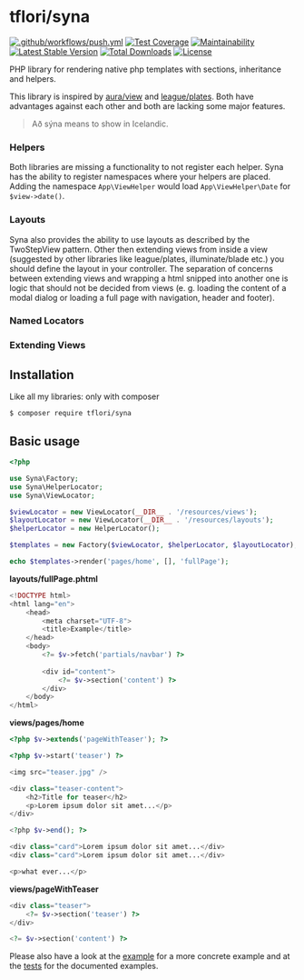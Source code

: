 # tflori/syna

[![.github/workflows/push.yml](https://github.com/tflori/syna/actions/workflows/push.yml/badge.svg)](https://github.com/tflori/syna/actions/workflows/push.yml)
[![Test Coverage](https://api.codeclimate.com/v1/badges/fce3a52c51c0ef57f5e7/test_coverage)](https://codeclimate.com/github/tflori/syna/test_coverage)
[![Maintainability](https://api.codeclimate.com/v1/badges/fce3a52c51c0ef57f5e7/maintainability)](https://codeclimate.com/github/tflori/syna/maintainability)
[![Latest Stable Version](http://poser.pugx.org/tflori/syna/v)](https://packagist.org/packages/tflori/syna) 
[![Total Downloads](http://poser.pugx.org/tflori/syna/downloads)](https://packagist.org/packages/tflori/syna) 
[![License](http://poser.pugx.org/tflori/syna/license)](https://packagist.org/packages/tflori/syna)

PHP library for rendering native php templates with sections, inheritance and helpers.

This library is inspired by [aura/view](https://packagist.org/packages/aura/view) and 
[league/plates](https://packagist.org/packages/league/plates). Both have advantages against each other and both are
lacking some major features.

> Að sýna means to show in Icelandic.

### Helpers

Both libraries are missing a functionality to not register each helper. Syna has the ability to register namespaces
where your helpers are placed. Adding the namespace `App\ViewHelper` would load `App\ViewHelper\Date` for
`$view->date()`.

### Layouts

Syna also provides the ability to use layouts as described by the TwoStepView pattern. Other then extending views from
inside a view (suggested by other libraries like league/plates, illuminate/blade etc.) you should define the layout
in your controller. The separation of concerns between extending views and wrapping a html snipped into another one
is logic that should not be decided from views (e. g. loading the content of a modal dialog or loading a full page with
navigation, header and footer).

### Named Locators

### Extending Views 

## Installation

Like all my libraries: only with composer

```console
$ composer require tflori/syna
```

## Basic usage

```php
<?php

use Syna\Factory;
use Syna\HelperLocator;
use Syna\ViewLocator;

$viewLocator = new ViewLocator(__DIR__ . '/resources/views');
$layoutLocator = new ViewLocator(__DIR__ . '/resources/layouts');
$helperLocator = new HelperLocator();

$templates = new Factory($viewLocator, $helperLocator, $layoutLocator);

echo $templates->render('pages/home', [], 'fullPage');
```

**layouts/fullPage.phtml**

```php
<!DOCTYPE html>
<html lang="en">
    <head>
        <meta charset="UTF-8">
        <title>Example</title>
    </head>
    <body>
        <?= $v->fetch('partials/navbar') ?>
        
        <div id="content">
            <?= $v->section('content') ?>
        </div>
    </body>
</html>
```


**views/pages/home**

```php
<?php $v->extends('pageWithTeaser'); ?>

<?php $v->start('teaser') ?>

<img src="teaser.jpg" />

<div class="teaser-content">
    <h2>Title for teaser</h2>
    <p>Lorem ipsum dolor sit amet...</p>
</div>

<?php $v->end(); ?>

<div class="card">Lorem ipsum dolor sit amet...</div>
<div class="card">Lorem ipsum dolor sit amet...</div>

<p>what ever...</p>
```

**views/pageWithTeaser**

```php
<div class="teaser">
    <?= $v->section('teaser') ?>
</div>

<?= $v->section('content') ?>
```

Please also have a look at the [example](example.php) for a more concrete example and at the [tests](tests) for the
documented examples.
